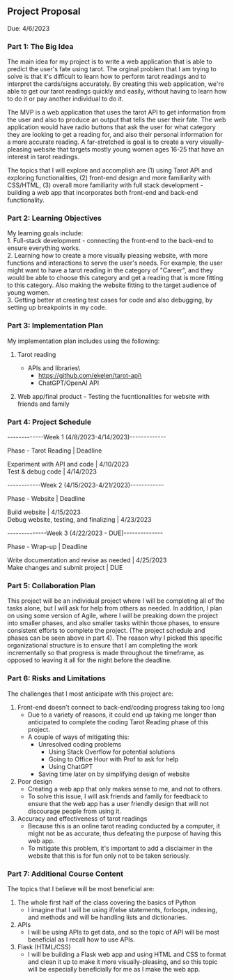 ## Project Proposal
Due: 4/6/2023

<!-- The project proposal is worth 12% of the project grade.
Your proposal should contain seven parts, as specified below. The document need not be very long, but the more detail you include, the better feedback we can provide for your team: -->

<!-- The Big Idea: What is the main idea of your project? What topics will you explore and what will you accomplish? Describe your minimum viable product (MVP) and your stretch goal.
Learning Objectives: Since this is a team project, you may want to articulate both shared and individual learning goals.
Implementation Plan: This part may be somewhat ambiguous initially. You might have identified a library or a framework that you believe would be helpful for your project at this early stage. If you're uncertain about executing your project plan, provide a rough plan describing how you'll investigate this information further.
Project Schedule: You have 6 weeks (roughly) to finish the project. Draft a general timeline for your project. Depending on your project, you might be able to provide a detailed schedule or only an overview. Preparation of a longer project is also accompanied by present uncertainty, and this schedule will likely require revisions as the project progresses.
Collaboration Plan: How will you collaborate with your teammates on this project? Will you divide tasks and then incorporate them separately? Will you undertake a comprehensive pair program? Explain how you'll ensure effective team collaboration. This may also entail information on any software development methodologies you anticipate using (e.g. agile development). Be sure to clarify why you've picked this specific organizational structure.
Risks and Limitations: What do you believe is the most significant threat to this project's success?
Additional Course Content: What topics do you believe will be beneficial to your project?
The proposal must be written using markdown format. We recommend checking out https://markdown-it.github.io if you need more help with markdown syntax. You need to commit and push this proposal to your project GitHub repository. Everyone needs to submit the URL of the proposal to Canvas for grading purposes.

You should also come to class with a printed version of this proposal. We will have about 10 minutes to meet with each team. You should designate one of the two team members to take notes.

For extra reading: 150+ Pitch Deck Examples From the Most Successful Startups. -->

### Part 1: The Big Idea

The main idea for my project is to write a web application that is able to predict the user's fate using tarot. The orginal problem that I am trying to solve is that it's difficult to learn how to perform tarot readings and to interpret the cards/signs accurately. By creating this web application, we're able to get our tarot readings quickly and easily, without having to learn how to do it or pay another individual to do it.

The MVP is a web application that uses the tarot API to get information from the user and also to produce an output that tells the user their fate. The web application would have radio buttons that ask the user for what category they are looking to get a reading for, and also their personal information for a more accurate reading. A far-stretched is goal is to create a very visually-pleasing website that targets mostly young women ages 16-25 that have an interest in tarot readings.

The topics that I will explore and accomplish are (1) using Tarot API and exploring functionalities, (2) front-end design and more familiarity with CSS/HTML, (3) overall more familiarity with full stack development - building a web app that incorporates both front-end and back-end functionality.


### Part 2: Learning Objectives

My learning goals include:\
    1. Full-stack development - connecting the front-end to the back-end to ensure everything works.\
    2. Learning how to create a more visually pleasing website, with more functions and interactions to serve the user's needs. For example, the user might want to have a tarot reading in the category of "Career", and they would be able to choose this category and get a reading that is more fitting to this category. Also making the website fitting to the target audience of young women.\
    3. Getting better at creating test cases for code and also debugging, by setting up breakpoints in my code.


### Part 3: Implementation Plan

My implementation plan includes using the following:
1. Tarot reading
    - APIs and libraries\
         - https://github.com/ekelen/tarot-api\
         - ChatGPT/OpenAI API

2. Web app/final product
       - Testing the fucntionalities for website with friends and family 

### Part 4: Project Schedule

-------------Week 1 (4/8/2023-4/14/2023)-------------

Phase - Tarot Reading | Deadline

Experiment with API and code | 4/10/2023\
Test & debug code | 4/14/2023

------------Week 2 (4/15/2023-4/21/2023)------------

Phase - Website | Deadline

Build website | 4/15/2023\
Debug website, testing, and finalizing | 4/23/2023

--------------Week 3 (4/22/2023 - DUE)--------------

Phase - Wrap-up | Deadline

Write documentation and revise as needed | 4/25/2023\
Make changes and submit project | DUE

### Part 5: Collaboration Plan

This project will be an individual project where I will be completing all of the tasks alone, but I will ask for help from others as needed. In addition, I plan on using some version of Agile, where I will be preaking down the project into smaller phases, and also smaller tasks within those phases, to ensure consistent efforts to complete the project. (The project schedule and phases can be seen above in part 4). The reason why I picked this specific organizational structure is to ensure that I am completing the work incrementally so that progress is made throughout the timeframe, as opposed to leaving it all for the night before the deadline.

### Part 6: Risks and Limitations

The challenges that I most anticipate with this project are:
1. Front-end doesn't connect to back-end/coding progress taking too long
    - Due to a variety of reasons, it could end up taking me longer than anticipated to complete the coding Tarot Reading phase of this project.
    - A couple of ways of mitigating this:
      - Unresolved coding problems
        - Using Stack Overflow for potential solutions
        - Going to Office Hour with Prof to ask for help
        - Using ChatGPT
      - Saving time later on by simplifying design of website
2. Poor design
    - Creating a web app that only makes sense to me, and not to others.
    - To solve this issue, I will ask friends and family for feedback to ensure that the web app has a user friendly design that will not discourage people from using it.
3. Accuracy and effectiveness of tarot readings
    - Because this is an online tarot reading conducted by a computer, it might not be as accurate, thus defeating the purpose of having this web app.
    - To mitigate this problem, it's important to add a disclaimer in the website that this is for fun only not to be taken seriously.

### Part 7: Additional Course Content
The topics that I believe will be most beneficial are:
1. The whole first half of the class covering the basics of Python
    - I imagine that I will be using if/else statements, forloops, indexing, and methods and will be handling lists and dictionaries.
2. APIs
    - I will be using APIs to get data, and so the topic of API will be most beneficial as I recall how to use APIs.
3. Flask (HTML/CSS)
    - I will be building a Flask web app and using HTML and CSS to format and clean it up to make it more visually-pleasing, and so this topic will be especially beneficially for me as I make the web app.
